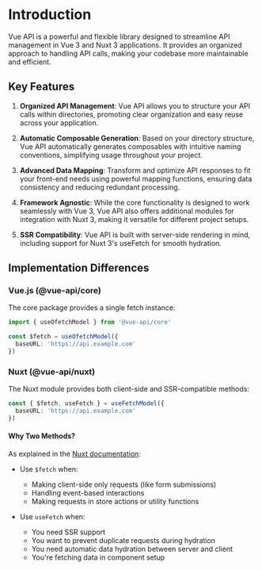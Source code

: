 # Introduction

Vue API is a powerful and flexible library designed to streamline API management in Vue 3 and Nuxt 3 applications. It provides an organized approach to handling API calls, making your codebase more maintainable and efficient.

## Key Features

1. **Organized API Management**: Vue API allows you to structure your API calls within directories, promoting clear organization and easy reuse across your application.

2. **Automatic Composable Generation**: Based on your directory structure, Vue API automatically generates composables with intuitive naming conventions, simplifying usage throughout your project.

3. **Advanced Data Mapping**: Transform and optimize API responses to fit your front-end needs using powerful mapping functions, ensuring data consistency and reducing redundant processing.

4. **Framework Agnostic**: While the core functionality is designed to work seamlessly with Vue 3, Vue API also offers additional modules for integration with Nuxt 3, making it versatile for different project setups.

5. **SSR Compatibility**: Vue API is built with server-side rendering in mind, including support for Nuxt 3's useFetch for smooth hydration.

## Implementation Differences

### Vue.js (@vue-api/core)
The core package provides a single fetch instance:

```typescript
import { useOfetchModel } from '@vue-api/core'

const $fetch = useOfetchModel({
  baseURL: 'https://api.example.com'
})
```

### Nuxt (@vue-api/nuxt)
The Nuxt module provides both client-side and SSR-compatible methods:

```typescript
const { $fetch, useFetch } = useFetchModel({
  baseURL: 'https://api.example.com'
})
```

#### Why Two Methods?

As explained in the [Nuxt documentation](https://nuxt.com/docs/getting-started/data-fetching#the-need-for-usefetch-and-useasyncdata):

- Use `$fetch` when:
  - Making client-side only requests (like form submissions)
  - Handling event-based interactions
  - Making requests in store actions or utility functions

- Use `useFetch` when:
  - You need SSR support
  - You want to prevent duplicate requests during hydration
  - You need automatic data hydration between server and client
  - You're fetching data in component setup
